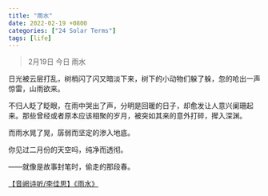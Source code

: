 ```yaml
---
title: "雨水"
date: 2022-02-19 +0800
categories: ["24 Solar Terms"]
tags: [life]
---
```


> 2月19日 今日 雨水

日光被云层打乱，树梢闪了闪又暗淡下来，树下的小动物们躲了躲，忽的呛出一声惊雷，山雨欲来。

不归人眨了眨眼，在雨中哭出了声，分明是回暖的日子，却愈发让人意兴阑珊起来。那些曾经或者原本应该相聚的岁月，被突如其来的意外打碎，撵入深渊。

而雨水晃了晃，孱弱而坚定的渗入地底。

你见过二月份的天空吗，纯净而透彻。

——就像是故事封笔时，偷走的那段春。

<a href="https://www.bilibili.com/video/BV1Xt411F7tn/">【音阙诗听/李佳思】《雨水》</a>


